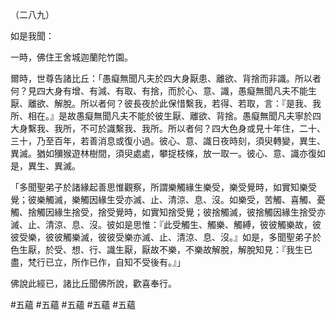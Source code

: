 （二八九）

如是我聞：

一時，佛住王舍城迦蘭陀竹園。

爾時，世尊告諸比丘：「愚癡無聞凡夫於四大身厭患、離欲、背捨而非識。所以者何？見四大身有增、有減、有取、有捨，而於心、意、識，愚癡無聞凡夫不能生厭、離欲、解脫。所以者何？彼長夜於此保惜繫我，若得、若取，言：『是我、我所、相在。』是故愚癡無聞凡夫不能於彼生厭、離欲、背捨。愚癡無聞凡夫寧於四大身繫我、我所，不可於識繫我、我所。所以者何？四大色身或見十年住，二十、三十，乃至百年，若善消息或復小過。彼心、意、識日夜時刻，須臾轉變，異生、異滅。猶如獼猴遊林樹間，須臾處處，攀捉枝條，放一取一。彼心、意、識亦復如是，異生、異滅。

「多聞聖弟子於諸緣起善思惟觀察，所謂樂觸緣生樂受，樂受覺時，如實知樂受覺；彼樂觸滅，樂觸因緣生受亦滅、止、清涼、息、沒。如樂受，苦觸、喜觸、憂觸、捨觸因緣生捨受，捨受覺時，如實知捨受覺；彼捨觸滅，彼捨觸因緣生捨受亦滅、止、清涼、息、沒。彼如是思惟：『此受觸生、觸樂、觸縛，彼彼觸樂故，彼彼受樂，彼彼觸樂滅，彼彼受樂亦滅、止、清涼、息、沒。』如是，多聞聖弟子於色生厭，於受、想、行、識生厭，厭故不樂，不樂故解脫，解脫知見：『我生已盡，梵行已立，所作已作，自知不受後有。』」

佛說此經已，諸比丘聞佛所說，歡喜奉行。



#五蘊
#五蘊
#五蘊
#五蘊
#五蘊
